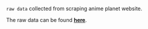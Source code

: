 `raw data` collected from scraping anime planet website.

The raw data can be found [**here**](https://www.kaggle.com/datasets/myte21/anime-quest-an-epic-adventure-through-anime-data).
